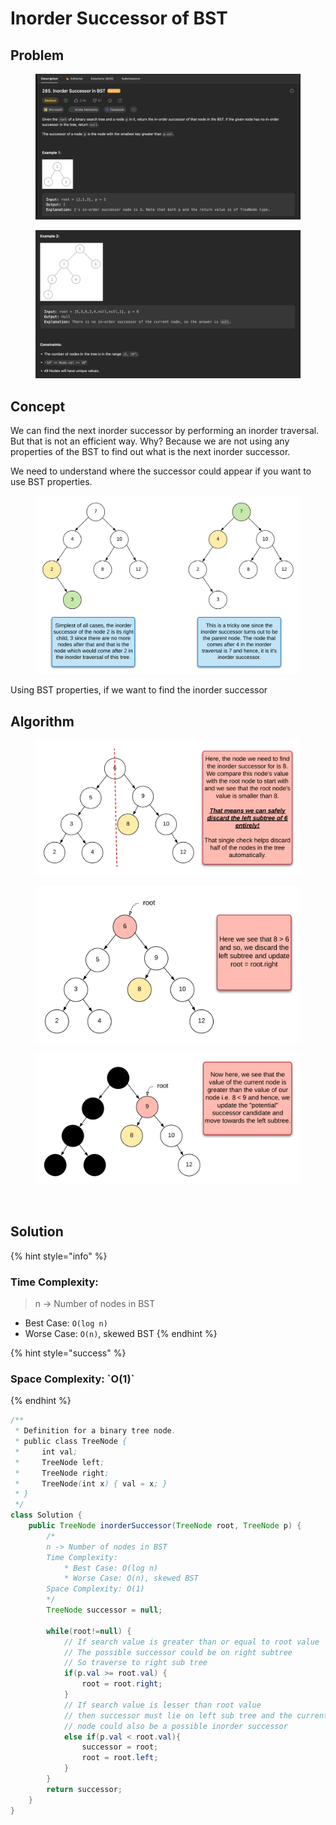 # Inorder Successor of BST

## Problem

<figure><img src="../../.gitbook/assets/image (62).png" alt=""><figcaption></figcaption></figure>

<figure><img src="../../.gitbook/assets/image (3).png" alt=""><figcaption></figcaption></figure>

## Concept

We can find the next inorder successor by performing an inorder traversal. But that is not an efficient way. Why? Because we are not using any properties of the BST to find out what is the next inorder successor.

We need to understand where the successor could appear if you want to use BST properties.

<figure><img src="../../.gitbook/assets/image (35).png" alt=""><figcaption></figcaption></figure>

Using BST properties, if we want to find the inorder successor

## Algorithm

<figure><img src="../../.gitbook/assets/image (39).png" alt=""><figcaption></figcaption></figure>



<figure><img src="../../.gitbook/assets/image (4).png" alt=""><figcaption></figcaption></figure>



<figure><img src="../../.gitbook/assets/image (63).png" alt=""><figcaption></figcaption></figure>

<figure><img src="https://leetcode.com/problems/inorder-successor-in-bst/Figures/285/img11.png" alt=""><figcaption></figcaption></figure>

## Solution

{% hint style="info" %}
### Time Complexity:

> n -> Number of nodes in BST

* Best Case: `O(log n)`&#x20;
* Worse Case: `O(n)`, skewed BST
{% endhint %}

{% hint style="success" %}
### Space Complexity: \`O(1)\`
{% endhint %}

```java
/**
 * Definition for a binary tree node.
 * public class TreeNode {
 *     int val;
 *     TreeNode left;
 *     TreeNode right;
 *     TreeNode(int x) { val = x; }
 * }
 */
class Solution {
    public TreeNode inorderSuccessor(TreeNode root, TreeNode p) {
        /*
        n -> Number of nodes in BST
        Time Complexity:
            * Best Case: O(log n)
            * Worse Case: O(n), skewed BST
        Space Complexity: O(1)
        */
        TreeNode successor = null;

        while(root!=null) {
            // If search value is greater than or equal to root value
            // The possible successor could be on right subtree
            // So traverse to right sub tree
            if(p.val >= root.val) {
                root = root.right;
            } 
            // If search value is lesser than root value
            // then successor must lie on left sub tree and the current 
            // node could also be a possible inorder successor
            else if(p.val < root.val){
                successor = root;
                root = root.left;
            }
        } 
        return successor;  
    }
}
```

